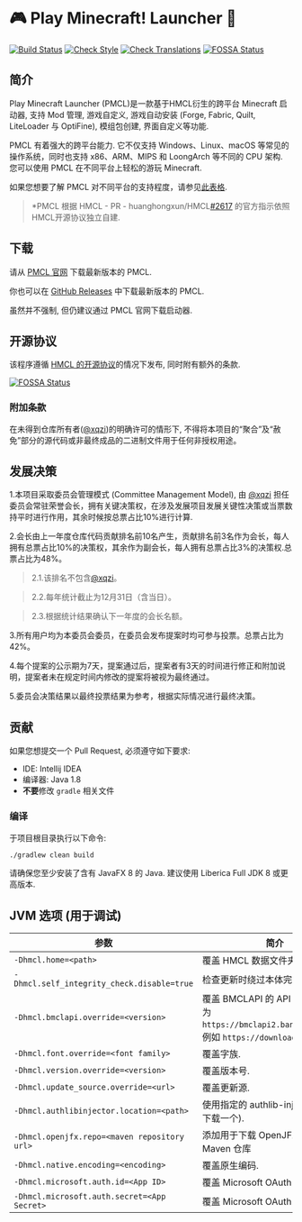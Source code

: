 # 🎮 Play Minecraft! Launcher 🎉

[![Build Status](https://github.com/xqzi/HMCL/actions/workflows/gradle.yml/badge.svg)](https://github.com/xqzi/HMCL/actions/workflows/gradle.yml)
[![Check Style](https://github.com/xqzi/PMCL/actions/workflows/check-style.yml/badge.svg)](https://github.com/xqzi/PMCL/actions/workflows/check-style.yml)
[![Check Translations](https://github.com/xqzi/PMCL/actions/workflows/check-translations.yml/badge.svg)](https://github.com/xqzi/PMCL/actions/workflows/check-translations.yml)
[![FOSSA Status](https://app.fossa.com/api/projects/git%2Bgithub.com%2Fxqzi%2FPMCL.svg?type=small)](https://app.fossa.com/projects/git%2Bgithub.com%2Fxqzi%2FPMCL?ref=badge_small)

## 简介

Play Minecraft Launcher (PMCL)是一款基于HMCL衍生的跨平台 Minecraft 启动器, 支持 Mod 管理, 游戏自定义, 游戏自动安装 (Forge, Fabric, Quilt, LiteLoader 与 OptiFine), 模组包创建, 界面自定义等功能.

PMCL 有着强大的跨平台能力. 它不仅支持 Windows、Linux、macOS 等常见的操作系统，同时也支持 x86、ARM、MIPS 和 LoongArch 等不同的 CPU 架构. 您可以使用 PMCL 在不同平台上轻松的游玩 Minecraft.

如果您想要了解 PMCL 对不同平台的支持程度，请参见[此表格](PLATFORM_cn.md).

> *PMCL 根据 HMCL - PR - huanghongxun/HMCL[#2617](https://github.com/huanghongxun/HMCL/pull/2617) 的官方指示依照HMCL开源协议独立自建.

## 下载

请从 [PMCL 官网](https://pmcl.fun/download) 下载最新版本的 PMCL.

你也可以在 [GitHub Releases](https://github.com/xqzi/PMCL/releases) 中下载最新版本的 PMCL.

虽然并不强制, 但仍建议通过 PMCL 官网下载启动器.

## 开源协议

该程序遵循 [HMCL 的开源协议](https://github.com/huanghongxun/HMCL/blob/javafx/LICENSE)的情况下发布, 同时附有额外的条款.

[![FOSSA Status](https://app.fossa.com/api/projects/git%2Bgithub.com%2Fxqzi%2FPMCL.svg?type=large)](https://app.fossa.com/projects/git%2Bgithub.com%2Fxqzi%2FPMCL?ref=badge_large)

### 附加条款

在未得到仓库所有者([@xqzi](https://github.com/xqzi))的明确许可的情形下, 不得将本项目的“聚合”及“赦免”部分的源代码或非最终成品的二进制文件用于任何非授权用途。

## 发展决策

1.本项目采取委员会管理模式 (Committee Management Model), 由 [@xqzi](https://github.com/xqzi) 担任委员会常驻荣誉会长，拥有关键决策权，在涉及发展项目发展关键性决策或当票数持平时进行作用，其余时候按总票占比10%进行计算.

2.会长由上一年度仓库代码贡献排名前10名产生，贡献排名前3名作为会长，每人拥有总票占比10%的决策权，其余作为副会长，每人拥有总票占比3%的决策权.总票占比为48%。
> 2.1.该排名不包含[@xqzi](https://github.com/xqzi)。

> 2.2.每年统计截止为12月31日（含当日）。

> 2.3.根据统计结果确认下一年度的会长名额。

3.所有用户均为本委员会委员，在委员会发布提案时均可参与投票。总票占比为42%。

4.每个提案的公示期为7天，提案通过后，提案者有3天的时间进行修正和附加说明，提案者未在规定时间内修改的提案将被视为最终通过。

5.委员会决策结果以最终投票结果为参考，根据实际情况进行最终决策。

## 贡献

如果您想提交一个 Pull Request, 必须遵守如下要求:

* IDE: Intellij IDEA
* 编译器: Java 1.8
* **不要**修改 `gradle` 相关文件

### 编译

于项目根目录执行以下命令:

```bash
./gradlew clean build
```

请确保您至少安装了含有 JavaFX 8 的 Java. 建议使用 Liberica Full JDK 8 或更高版本.

## JVM 选项 (用于调试)

| 参数                                           | 简介                                                                                              |
|----------------------------------------------|-------------------------------------------------------------------------------------------------|
| `-Dhmcl.home=<path>`                         | 覆盖 HMCL 数据文件夹.                                                                                  |
| `-Dhmcl.self_integrity_check.disable=true`   | 检查更新时绕过本体完整性检查.                                                                                 |
| `-Dhmcl.bmclapi.override=<version>`          | 覆盖 BMCLAPI 的 API Root, 默认值为 `https://bmclapi2.bangbang93.com`. 例如 `https://download.mcbbs.net`. |
| `-Dhmcl.font.override=<font family>`         | 覆盖字族.                                                                                           |
| `-Dhmcl.version.override=<version>`          | 覆盖版本号.                                                                                          |
| `-Dhmcl.update_source.override=<url>`        | 覆盖更新源.                                                                                          |
| `-Dhmcl.authlibinjector.location=<path>`     | 使用指定的 authlib-injector (而非下载一个).                                                                |
| `-Dhmcl.openjfx.repo=<maven repository url>` | 添加用于下载 OpenJFX 的自定义 Maven 仓库                                                                    |
| `-Dhmcl.native.encoding=<encoding>`          | 覆盖原生编码.                                                                                         |
| `-Dhmcl.microsoft.auth.id=<App ID>`          | 覆盖 Microsoft OAuth App ID.                                                                      |
| `-Dhmcl.microsoft.auth.secret=<App Secret>`  | 覆盖 Microsoft OAuth App 密钥.                                                                      |

